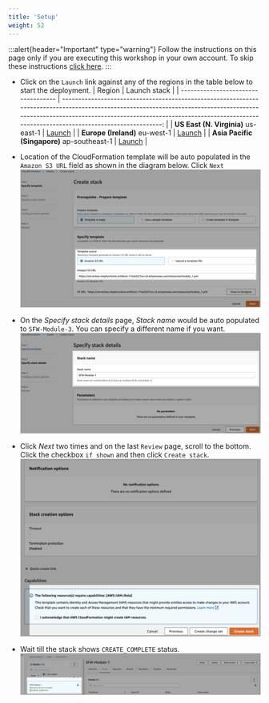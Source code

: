 ```yaml
---
title: 'Setup'
weight: 52
---
```


:::alert{header="Important" type="warning"}
Follow the instructions on this page only if you are executing this workshop in your own account. To skip these instructions [click here](../step-2).
:::

- Click on the `Launch` link against any of the regions in the table below to start the deployment.
  | Region | Launch stack |
  | ----------------------------------- | -------------------------------------------------------------------------------------------------------------------------------------------------------------------------------------------------------------------------------------------------------------: |
  | **US East (N. Virginia)** us-east-1 | [Launch](https://console.aws.amazon.com/cloudformation/home?region=us-east-1#/stacks/create/template?stackName=SFW-Module-3&templateURL=https://serverless-stepfunctions-artifacts-17oiei2i27urc.s3.amazonaws.com/resources/module_3.yml) |
  | **Europe (Ireland)** eu-west-1 | [Launch](https://console.aws.amazon.com/cloudformation/home?region=eu-west-1#/stacks/create/template?stackName=SFW-Module-3&templateURL=https://serverless-stepfunctions-artifacts-17oiei2i27urc.s3.amazonaws.com/resources/module_3.yml) |
  | **Asia Pacific (Singapore)** ap-southeast-1 | [Launch](https://console.aws.amazon.com/cloudformation/home?region=ap-southeast-1#/stacks/create/template?stackName=SFW-Module-3&templateURL=https://serverless-stepfunctions-artifacts-17oiei2i27urc.s3.amazonaws.com/resources/module_3.yml) |

- Location of the CloudFormation template will be auto populated in the `Amazon S3 URL` field as shown in the diagram below. Click `Next`
  ![CloudFormation specify template](/static/img/setup/setup-cloudformation-specify-template.png)
- On the _Specify stack details_ page, _Stack name_ would be auto populated to `SFW-Module-3`. You can specify a different name if you want.
  ![CloudFormation stack name](/static/img/setup/setup-cloudformation-stack-name.png)
- Click _Next_ two times and on the last `Review` page, scroll to the bottom. Click the checkbox `if shown` and then click `Create stack`.
  ![CloudFormation create stack](/static/img/setup/setup-cloudformation-create-stack.png)
- Wait till the stack shows `CREATE_COMPLETE` status.
  ![CloudFormation stack complete](/static/img/setup/setup-cloudformation-create-complete.png)
